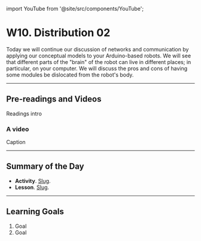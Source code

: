 import YouTube from '@site/src/components/YouTube';

# W10. Distribution 02
Today we will continue our discussion of networks and communication by applying our conceptual models to your Arduino-based robots. We will see that different parts of the "brain" of the robot can live in different places; in particular, on your computer. We will discuss the pros and cons of having some modules be dislocated from the robot's body.

---
## Pre-readings and Videos
Readings intro

### A video
<YouTube id="id" />
Caption


---
## Summary of the Day

- **Activity**. [Slug](/docs/concepts/teaching/activities/LINK.md).
- **Lesson**. [Slug](/docs/concepts/teaching/lessons/LINK.md).

---
## Learning Goals
1. Goal
2. Goal
